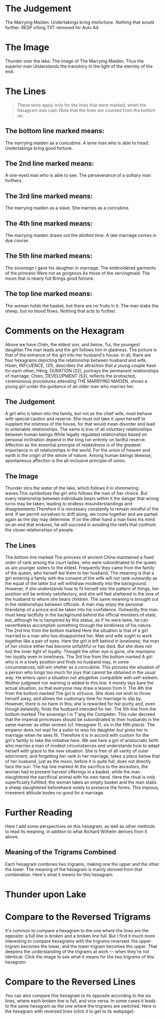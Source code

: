 # The Judgement

The Marrying Maiden.
Undertakings bring misfortune.
Nothing that would further.
RESP iching TXT removed for Auto Ad

# The Image

Thunder over the lake:
The image of The Marrying Maiden.
Thus the superior man
Understands the transitory
In the light of the eternity of the end.

# The Lines

> These texts apply only for the lines that were marked, when the hexagram was cast. Note that the lines are counted from the bottom up.

## The bottom line marked means:

The marrying maiden as a concubine.
A lame man who is able to tread.
Undertakings bring good fortune.

## The 2nd line marked means:

A one-eyed man who is able to see.
The perseverance of a solitary man furthers.

## The 3rd line marked means:

The marrying maiden as a slave.
She marries as a concubine.

## The 4th line marked means:

The marrying maiden draws out the allotted time.
A late marriage comes in due course.

## The 5th line marked means:

The sovereign I gave his daughter in marriage.
The embroidered garments of the princess
Were not as gorgeous
As those of the servingmaid.
The moon that is nearly full
Brings good fortune.

## The top line marked means:

The woman holds the basket, but there are no fruits in it.
The man stabs the sheep, but no blood flows.
Nothing that acts to further.

# Comments on the Hexagram

Above we have Chên, the eldest son, and below, Tui, the youngest daughter.The man leads and the girl follows him in gladness. The picture is that of the entrance of the girl into her husband's house. In all, there are four hexagrams depicting the relationship between husband and wife. Hsien, INFLUENCE, (31), describes the attraction that a young couple have for each other; Hêng, DURATION (32), portrays the permanent relationships of marriage; Chien, DEVELOPMENT (53), reflects the protracted, ceremonious procedures attending THE MARRYING MAIDEN, shows a young girl under the guidance of an older man who marries her.

## The Judgement

A girl who is taken into the family, but not as the chief wife, must behave with special caution and reserve. She must not take it upon herself to supplant the mistress of the house, for that would mean disorder and lead to untenable relationships. The same is true of all voluntary relationships between human beings.While legally regulated relationships based on personal inclination depend in the long run entirely on tactful reserve. Affection as the essential principle of relatedness is of the greatest importance in all relationships in the world. For the union of heaven and earth is the origin of the whole of nature. Among human beings likewise, spontaneous affection is the all-inclusive principle of union.

## The Image

Thunder stirs the water of the lake, which follows it in shimmering waves.This symbolizes the girl who follows the man of her choice. But every relationship between individuals bears within it the danger that wrong turns may be taken, leading to endless misunderstandings and disagreements.Therefore it is necessary constantly to remain mindful of the end. If we permit ourselves to drift along, we come together and are parted again as the day may determine. If on the other hand a man fixes his mind on an end that endures, he will succeed in avoiding the reefs that confront the closer relationships of people.

## The Lines

The bottom line marked
The princess of ancient China maintained a fixed order of rank among the court ladies, who were subordinated to the queen as are younger sisters to the eldest. Frequently they came from the family of the queen, who herself led them to her husband. The meaning is that a girl entering a family with the consent of the wife will not rank outwardly as the equal of the latter but will withdraw modestly into the background. However, if she understands how to fit herself into the pattern of things, her position will be entirely satisfactory, and she will feel sheltered in the love of the husband to whom she bears children. The same meaning is brought out in the relationships between officials. A man may enjoy the personal friendship of a prince and be taken into his confidence. Outwardly this man must keep tactfully in the background behind the official ministers of state, but, although he is hampered by this status, as if he were lame, he can nevertheless accomplish something through the kindliness of his nature.
The 2nd line from the bottom marked
Here the situation is that of a girl married to a man who has disappointed her. Man and wife ought to work together like a pair of eyes. Here the girl is left behind in loneliness; the man of her choice either has become unfaithful or has died. But she does not lost the inner light of loyalty. Thought the other eye is gone, she maintains her loyalty even in loneliness.
The 3rd line from the bottom marked
A girl who is in a lowly position and finds no husband may, in some circumstances, still win shelter as a concubine. This pictures the situation of a person who longs too much for joys that cannot be obtained in the usual way. He enters upon a situation not altogether compatible with self-esteem. Neither judgment nor warning is added to this line; it merely lays bare the actual situation, so that everyone may draw a lesson from it.
The 4th line from the bottom marked
The girl is virtuous. She does not wish to throw herself away, and allows the customary time for marriage to slip by. However, there is no harm in this; she is rewarded for her purity and, even though belatedly, finds the husband intended for her.
The 5th line from the bottom marked
The sovereign I is T'ang the Completer. This ruler decreed that the imperial princesses should be subordinated to their husbands in the same manner as other women (cf. Hexagram 11, six in the fifth place). The emperor does not wait for a suitor to woo his daughter but gives her in marriage when he sees fit. Therefore it is in accord with custom for the girl's family to take the initiative here. We see here a girl of aristocratic birth who marries a man of modest circumstances and understands how to adapt herself with grace to the new situation. She is free of all vanity of outer adornment, and forgetting her rank in her marriage, takes a place below that of her husband, just as the moon, before it is quite full, does not directly face the sun.
The top line marked
At the sacrifice to the ancestors, the woman had to present harvest offerings in a basket, while the man slaughtered the sacrificial animal with his own hand. Here the ritual is only superficially fulfilled; the woman takes an empty basket and the man stabs a sheep slaughtered beforehand-solely to preserve the forms. This impious, irreverent attitude bodes no good for a marriage.

# Further Reading



Here I add some perspectives on this hexagram, as well as other methods to read its meaning, in additon to what Richard Wilhelm derives from it above.

## Meaning of the Trigrams Combined

Each hexagram combines two trigrams, making one the upper and the other the lower. The meaning of the hexagram is mainly derived from that combination. Here's what it means for this hexagram:

# Thunder upon Lake




# Compare to the Reversed Trigrams

It's common to compare a hexagram to the one where the lines are the opposite: a full line is broken and a broken line full. But I find it much more interesting to compare hexagrams with the trigrams reversed: the upper trigram becomes the lower, and the lower trigram becomes the upper. That deepens the understanding of the trigrams at work — when they're not identical. Click the image to see what it means for the two trigrams of this hexagram:

# Compare to the Reversed Lines

You can also compare this hexagram to its opposite according to the six lines, where each broken line is full, and vice versa. In some cases it leads to the same hexagram as the one where the trigrams are switched. Here is the hexagram with reversed lines (click it to get to its webpage):